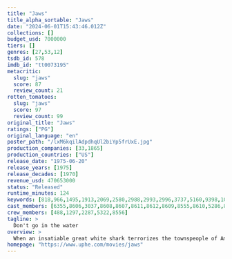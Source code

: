 ```yaml
---
title: "Jaws"
title_alpha_sortable: "Jaws"
date: "2024-06-01T15:43:46.012Z"
collections: []
budget_usd: 7000000
tiers: []
genres: [27,53,12]
tsdb_id: 578
imdb_id: "tt0073195"
metacritic:
  slug: "jaws"
  score: 87
  review_count: 21
rotten_tomatoes:
  slug: "jaws"
  score: 97
  review_count: 99
original_title: "Jaws"
ratings: ["PG"]
original_language: "en"
poster_path: "/lxM6kqilAdpdhqUl2biYp5frUxE.jpg"
production_companies: [33,1865]
production_countries: ["US"]
release_date: "1975-06-20"
release_years: [1975]
release_decades: [1970]
revenue_usd: 470653000
status: "Released"
runtime_minutes: 124
keywords: [818,966,1495,1913,2069,2580,2988,2993,2996,3737,5160,9398,10852,13031,13078,15097,15098,156175,158259,159743,163300,174617,223059,284923]
cast_members: [6355,8606,3037,8608,8607,8611,8612,8609,8555,8610,5286,8614,8615,488]
crew_members: [488,1297,2287,5322,8556]
tagline: >
  Don't go in the water
overview: >
  When an insatiable great white shark terrorizes the townspeople of Amity Island, the police chief, an oceanographer and a grizzled shark hunter seek to destroy the blood-thirsty beast.
homepage: "https://www.uphe.com/movies/jaws"
---
```

